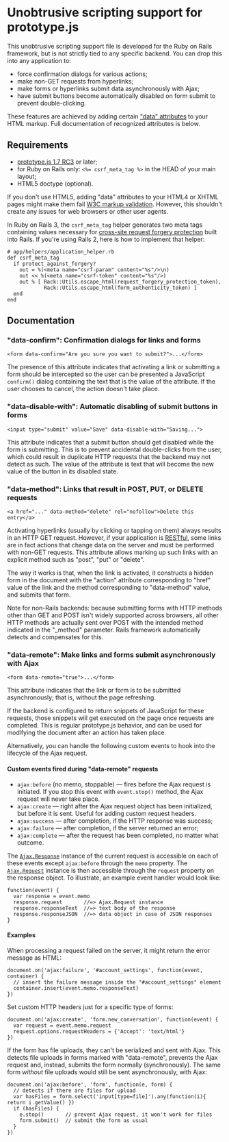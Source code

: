 Unobtrusive scripting support for prototype.js
==============================================

This unobtrusive scripting support file is developed for the Ruby on Rails framework, but is not strictly tied to any specific backend. You can drop this into any application to:

- force confirmation dialogs for various actions;
- make non-GET requests from hyperlinks;
- make forms or hyperlinks submit data asynchronously with Ajax;
- have submit buttons become automatically disabled on form submit to prevent double-clicking.

These features are achieved by adding certain ["data" attributes][data] to your HTML markup. Full documentation of recognized attributes is below.

Requirements
------------

- [prototype.js 1.7 RC3][proto] or later;
- for Ruby on Rails only: `<%= csrf_meta_tag %>` in the HEAD of your main layout;
- HTML5 doctype (optional).

If you don't use HTML5, adding "data" attributes to your HTML4 or XHTML pages might make them fail [W3C markup validation][validator]. However, this shouldn't create any issues for web browsers or other user agents.

In Ruby on Rails 3, the `csrf_meta_tag` helper generates two meta tags containing values necessary for [cross-site request forgery protection][csrf] built into Rails. If you're using Rails 2, here is how to implement that helper:

    # app/helpers/application_helper.rb
    def csrf_meta_tag
      if protect_against_forgery?
        out = %(<meta name="csrf-param" content="%s"/>\n)
        out << %(<meta name="csrf-token" content="%s"/>)
        out % [ Rack::Utils.escape_html(request_forgery_protection_token),
                Rack::Utils.escape_html(form_authenticity_token) ]
      end
    end

Documentation
-------------

### "data-confirm": Confirmation dialogs for links and forms

    <form data-confirm="Are you sure you want to submit?">...</form>

The presence of this attribute indicates that activating a link or submitting a form should be intercepted so the user can be presented a JavaScript `confirm()` dialog containing the text that is the value of the attribute. If the user chooses to cancel, the action doesn't take place.

### "data-disable-with": Automatic disabling of submit buttons in forms

    <input type="submit" value="Save" data-disable-with="Saving...">

This attribute indicates that a submit button should get disabled while the form is submitting. This is to prevent accidental double-clicks from the user, which could result in duplicate HTTP requests that the backend may not detect as such. The value of the attribute is text that will become the new value of the button in its disabled state.

### "data-method": Links that result in POST, PUT, or DELETE requests

    <a href="..." data-method="delete" rel="nofollow">Delete this entry</a>

Activating hyperlinks (usually by clicking or tapping on them) always results in an HTTP GET request. However, if your application is [RESTful][], some links are in fact actions that change data on the server and must be performed with non-GET requests. This attribute allows marking up such links with an explicit method such as "post", "put" or "delete".

The way it works is that, when the link is activated, it constructs a hidden form in the document with the "action" attribute corresponding to "href" value of the link and the method corresponding to "data-method" value, and submits that form.

Note for non-Rails backends: because submitting forms with HTTP methods other than GET and POST isn't widely supported across browsers, all other HTTP methods are actually sent over POST with the intended method indicated in the "_method" parameter. Rails framework automatically detects and compensates for this.

### "data-remote": Make links and forms submit asynchronously with Ajax

    <form data-remote="true">...</form>

This attribute indicates that the link or form is to be submitted asynchronously; that is, without the page refreshing.

If the backend is configured to return snippets of JavaScript for these requests, those snippets will get executed on the page once requests are completed. This is regular prototype.js behavior, and can be used for modifying the document after an action has taken place.

Alternatively, you can handle the following custom events to hook into the lifecycle of the Ajax request.

#### Custom events fired during "data-remote" requests

- `ajax:before` (no memo, stoppable) — fires before the Ajax request is initiated. If you stop this event with `event.stop()` method, the Ajax request will never take place.
- `ajax:create` — right after the Ajax request object has been initialized, but before it is sent. Useful for adding custom request headers.
- `ajax:success` — after completion, if the HTTP response was success;
- `ajax:failure` — after completion, if the server returned an error;
- `ajax:complete` — after the request has been completed, no matter what outcome.

The [`Ajax.Response`][response] instance of the current request is accessible on each of these events except `ajax:before` through the `memo` property. The [`Ajax.Request`][ajax] instance is then accessible through the `request` property on the response object. To illustrate, an example event handler would look like:

    function(event) {
      var response = event.memo
      response.request       //=> Ajax.Request instance
      response.responseText  //=> text body of the response
      response.responseJSON  //=> data object in case of JSON responses
    }

#### Examples

When processing a request failed on the server, it might return the error message as HTML:

    document.on('ajax:failure', '#account_settings', function(event, container) {
      // insert the failure message inside the "#account_settings" element
      container.insert(event.memo.responseText)
    })

Set custom HTTP headers just for a specific type of forms:

    document.on('ajax:create', 'form.new_conversation', function(event) {
      var request = event.memo.request
      request.options.requestHeaders = {'Accept': 'text/html'}
    })

If the form has file uploads, they can't be serialized and sent with Ajax. This detects file uploads in forms marked with "data-remote", prevents the Ajax request and, instead, submits the form normally (synchronously). The same form *without* file uploads would still be sent asynchronously, with Ajax:

    document.on('ajax:before', 'form', function(e, form) {
      // detects if there are files for upload
      var hasFiles = form.select('input[type=file]').any(function(i){ return i.getValue() })
      if (hasFiles) {
        e.stop()       // prevent Ajax request, it won't work for files
        form.submit()  // submit the form as usual
      }
    })

[data]: http://dev.w3.org/html5/spec/elements.html#embedding-custom-non-visible-data-with-the-data-attributes "Embedding custom non-visible data with the data-* attributes"
[proto]: http://prototypejs.org/2010/10/12/prototype-1-7-rc3-support-for-ie9
[validator]: http://validator.w3.org/
[csrf]: http://api.rubyonrails.org/classes/ActionController/RequestForgeryProtection.html
[RESTful]: http://en.wikipedia.org/wiki/Representational_State_Transfer "Representational State Transfer"
[ajax]: http://prototypejs.github.com/doc/edge/ajax/Ajax/Request/
[response]: http://prototypejs.github.com/doc/edge/ajax/Ajax/Response/